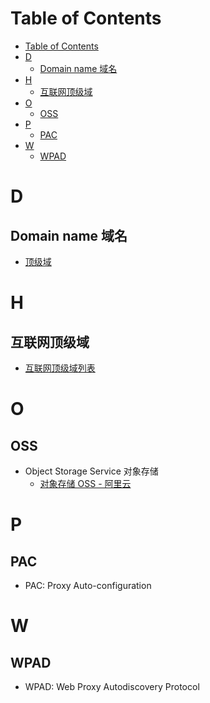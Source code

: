 # Table of Contents
- [Table of Contents](#table-of-contents)
- [D](#d)
  - [Domain name 域名](#domain-name-域名)
- [H](#h)
  - [互联网顶级域](#互联网顶级域)
- [O](#o)
  - [OSS](#oss)
- [P](#p)
  - [PAC](#pac)
- [W](#w)
  - [WPAD](#wpad)

# D
## Domain name 域名
- [顶级域](https://zh.wikipedia.org/wiki/%E9%A0%82%E7%B4%9A%E5%9F%9F)

# H 
## 互联网顶级域
- [互联网顶级域列表](https://zh.wikipedia.org/wiki/%E4%BA%92%E8%81%94%E7%BD%91%E9%A1%B6%E7%BA%A7%E5%9F%9F%E5%88%97%E8%A1%A8)

# O
## OSS
- Object Storage Service 对象存储
  - [对象存储 OSS - 阿里云](https://cn.aliyun.com/product/oss)

# P
## PAC
- PAC: Proxy Auto-configuration

# W
## WPAD
- WPAD: Web Proxy Autodiscovery Protocol